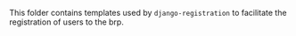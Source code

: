 This folder contains templates used by `django-registration` to facilitate
the registration of users to the brp.
